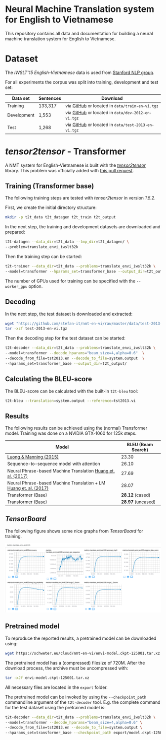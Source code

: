 # Neural Machine Translation system for English to Vietnamese

This repository contains all data and documentation for building a neural
machine translation system for English to Vietnamese.

# Dataset

The *IWSLT'15 English-Vietnamese* data is used from [Stanford NLP group](https://nlp.stanford.edu/projects/nmt/).

For all experiments the corpus was split into training, development and test set:

| Data set    | Sentences | Download
| ----------- | --------- | ---------------------------------------------------------------------------------------------------------------------------------
| Training    | 133,317   | via [GitHub](https://github.com/stefan-it/nmt-en-vi/raw/master/data/train-en-vi.tgz) or located in `data/train-en-vi.tgz`
| Development |   1,553   | via [GitHub](https://github.com/stefan-it/nmt-en-vi/raw/master/data/dev-2012-en-vi.tgz) or located in `data/dev-2012-en-vi.tgz`
| Test        |   1,268   | via [GitHub](https://github.com/stefan-it/nmt-en-vi/raw/master/data/test-2013-en-vi.tgz) or located in `data/test-2013-en-vi.tgz`

# *tensor2tensor* - Transformer

A NMT system for English-Vietnamese is built with the [*tensor2tensor*](https://github.com/tensorflow/tensor2tensor)
library. This problem was officially added with [this pull request](https://github.com/tensorflow/tensor2tensor/pull/611).

## Training (Transformer base)

The following training steps are tested with *tensor2tensor* in version *1.5.2*.

First, we create the initial directory structure:

```bash
mkdir -p t2t_data t2t_datagen t2t_train t2t_output
```

In the next step, the training and development datasets are downloaded and
prepared:

```bash
t2t-datagen --data_dir=t2t_data --tmp_dir=t2t_datagen/ \
--problem=translate_envi_iwslt32k
```

Then the training step can be started:

```bash
t2t-trainer --data_dir=t2t_data --problems=translate_envi_iwslt32k \
--model=transformer --hparams_set=transformer_base --output_dir=t2t_output
```

The number of GPUs used for training can be specified with the `--worker_gpu`
option.

## Decoding

In the next step, the test dataset is downloaded and extracted:

```bash
wget "https://github.com/stefan-it/nmt-en-vi/raw/master/data/test-2013-en-vi.tgz"
tar -xzf test-2013-en-vi.tgz
```

Then the decoding step for the test dataset can be started:

```bash
t2t-decoder --data_dir=t2t_data --problems=translate_envi_iwslt32k \
--model=transformer --decode_hparams="beam_size=4,alpha=0.6"  \
--decode_from_file=tst2013.en --decode_to_file=system.output  \
--hparams_set=transformer_base --output_dir=t2t_output/
```

## Calculating the BLEU-score

The BLEU-score can be calculated with the built-in `t2t-bleu` tool:

```bash
t2t-bleu --translation=system.output --reference=tst2013.vi
```

## Results

The following results can be achieved using the (normal) Transformer model.
Training was done on a NVIDIA GTX-1060 for 125k steps.

| Model                                                                                                 | BLEU (Beam Search)
| ----------------------------------------------------------------------------------------------------- | ------------------
| [Luong & Manning (2015)](https://nlp.stanford.edu/pubs/luong-manning-iwslt15.pdf)                     | 23.30
| Sequence-to-sequence model with attention                                                             | 26.10
| Neural Phrase-based Machine Translation [Huang et. al. (2017)](https://arxiv.org/abs/1706.05565)      | 27.69
| Neural Phrase-based Machine Translation + LM [Huang et. al. (2017)](https://arxiv.org/abs/1706.05565) | 28.07
| Transformer (Base)                                                                                    | **28.12** (cased)
| Transformer (Base)                                                                                    | **28.97** (uncased)

## *TensorBoard*

The following figure shows some nice graphs from *TensorBoard* for training.

![TensorBoard English-Vietnamese](tensorboard_envi.png)

## Pretrained model

To reproduce the reported results, a pretrained model can be downloaded using:

```bash
wget https://schweter.eu/cloud/nmt-en-vi/envi-model.ckpt-125001.tar.xz
```

The pretrained model has a (compressed) filesize of 720M. After the download
process, the archive must be uncompressed with:

```bash
tar -xJf envi-model.ckpt-125001.tar.xz
```

All necessary files are located in the `export` folder.

The pretrained model can be invoked by using the `--checkpoint_path` commandline
argument of the `t2t-decoder` tool. E.g. the complete command for the test
dataset using the pretrained model is:

```bash
t2t-decoder --data_dir=t2t_data --problems=translate_envi_iwslt32k \
--model=transformer --decode_hparams="beam_size=4,alpha=0.6" \
--decode_from_file=tst2013.en --decode_to_file=system.output \
--hparams_set=transformer_base --checkpoint_path export/model.ckpt-125001
```
